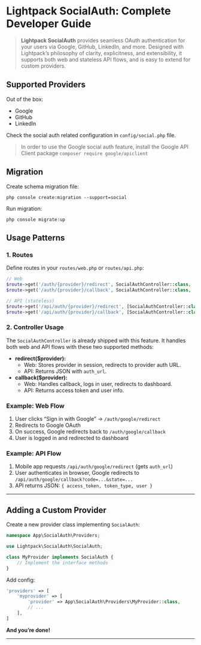 # Lightpack SocialAuth: Complete Developer Guide

> **Lightpack SocialAuth** provides seamless OAuth authentication for your users via Google, GitHub, LinkedIn, and more. Designed with Lightpack’s philosophy of clarity, explicitness, and extensibility, it supports both web and stateless API flows, and is easy to extend for custom providers.

## Supported Providers
Out of the box:
- Google
- GitHub
- LinkedIn

Check the social auth related configuration in `config/social.php` file.

> In order to use the Google social auth feature, install the Google API Client package `composer require google/apiclient`

## Migration

Create schema migration file:

```cli
php console create:migration --support=social
```

Run migration:

```cli
php console migrate:up
```

## Usage Patterns

### 1. Routes
Define routes in your `routes/web.php` or `routes/api.php`:
```php
// Web
$route->get('/auth/{provider}/redirect', SocialAuthController::class, 'redirect');
$route->get('/auth/{provider}/callback', SocialAuthController::class, 'callback');

// API (stateless)
$route->get('/api/auth/{provider}/redirect', [SocialAuthController::class, 'redirect']);
$route->get('/api/auth/{provider}/callback', [SocialAuthController::class, 'callback']);
```

### 2. Controller Usage
The `SocialAuthController` is already shipped with this feature. It handles both web and API flows with these two supported methods:
- **redirect($provider):**
    - Web: Stores provider in session, redirects to provider auth URL.
    - API: Returns JSON with `auth_url`.
- **callback($provider):**
    - Web: Handles callback, logs in user, redirects to dashboard.
    - API: Returns access token and user info.

### Example: Web Flow
1. User clicks “Sign in with Google” → `/auth/google/redirect`
2. Redirects to Google OAuth
3. On success, Google redirects back to `/auth/google/callback`
4. User is logged in and redirected to dashboard

### Example: API Flow
1. Mobile app requests `/api/auth/google/redirect` (gets `auth_url`)
2. User authenticates in browser, Google redirects to `/api/auth/google/callback?code=...&state=...`
3. API returns JSON: `{ access_token, token_type, user }`

---

## Adding a Custom Provider

Create a new provider class implementing `SocialAuth`:
   
```php
namespace App\SocialAuth\Providers;

use Lightpack\SocialAuth\SocialAuth;

class MyProvider implements SocialAuth {
    // Implement the interface methods
}
```

Add config:
   
```php
'providers' => [
    'myprovider' => [
        'provider' => App\SocialAuth\Providers\MyProvider::class,
        // ... 
    ],
]
```

**And you’re done!**

---
